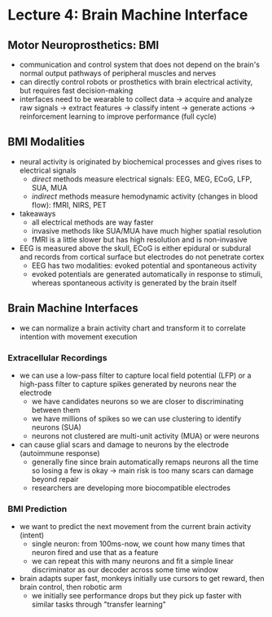 # Lecture 4: Brain Machine Interface

## Motor Neuroprosthetics: BMI
- communication and control system that does not depend on the brain's normal output pathways of peripheral muscles and nerves
- can directly control robots or prosthetics with brain electrical activity, but requires fast decision-making
- interfaces need to be wearable to collect data -> acquire and analyze raw signals -> extract features -> classify intent -> generate actions -> reinforcement learning to improve performance (full cycle)

## BMI Modalities
- neural activity is originated by biochemical processes and gives rises to electrical signals
  - *direct* methods measure electrical signals: EEG, MEG, ECoG, LFP, SUA, MUA
  - *indirect* methods measure hemodynamic activity (changes in blood flow): fMRI, NIRS, PET
- takeaways
  - all electrical methods are way faster
  - invasive methods like SUA/MUA have much higher spatial resolution
  - fMRI is a little slower but has high resolution and is non-invasive
- EEG is measured above the skull, ECoG is either epidural or subdural and records from cortical surface but electrodes do not penetrate cortex
  - EEG has two modalities: evoked potential and spontaneous activity
  - evoked potentials are generated automatically in response to stimuli, whereas spontaneous activity is generated by the brain itself

## Brain Machine Interfaces
- we can normalize a brain activity chart and transform it to correlate intention with movement execution

### Extracellular Recordings
- we can use a low-pass filter to capture local field potential (LFP) or a high-pass filter to capture spikes generated by neurons near the electrode
  - we have candidates neurons so we are closer to discriminating between them
  - we have millions of spikes so we can use clustering to identify neurons (SUA)
  - neurons not clustered are multi-unit activity (MUA) or were neurons 
- can cause glial scars and damage to neurons by the electrode (autoimmune response)
  - generally fine since brain automatically remaps neurons all the time so losing a few is okay -> main risk is too many scars can damage beyond repair
  - researchers are developing more biocompatible electrodes

### BMI Prediction
- we want to predict the next movement from the current brain activity (intent)
  - single neuron: from 100ms-now, we count how many times that neuron fired and use that as a feature
  - we can repeat this with many neurons and fit a simple linear discriminator as our decoder across some time window
- brain adapts super fast, monkeys initially use cursors to get reward, then brain control, then robotic arm
  - we initially see performance drops but they pick up faster with similar tasks through "transfer learning"